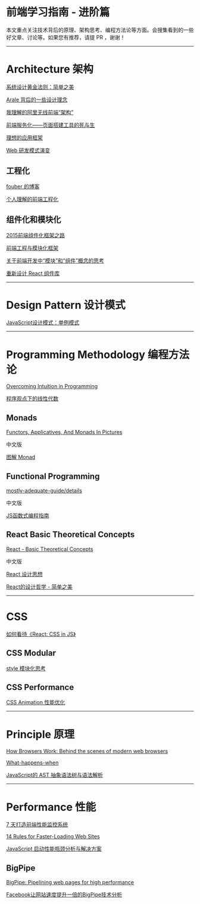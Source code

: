 # 前端学习指南 - 进阶篇

本文重点关注技术背后的原理、架构思考、编程方法论等方面。会搜集看到的一些好文章、讨论等。如果您有推荐，请提 PR ，谢谢！


--------------------------------------------------------------------------------

# Architecture 架构

[系统设计黄金法则：简单之美](http://blog.sciencenet.cn/home.php?mod=space&uid=414166&do=blog&id=562616)

[Arale 背后的一些设计理念](https://github.com/lifesinger/blog/issues/106)

[我理解的阿里无线前端“架构”](https://github.com/amfe/article/issues/3)

[前端服务化——页面搭建工具的死与生](http://www.cnblogs.com/sskyy/p/6496287.html)

[理想的应用框架](http://www.cnblogs.com/sskyy/p/4592353.html)

[Web 研发模式演变](https://github.com/lifesinger/blog/issues/184)


## 工程化

[fouber 的博客](https://github.com/fouber/blog)

[个人理解的前端工程化](./Engineering.md)


## 组件化和模块化

[2015前端组件化框架之路](https://github.com/xufei/blog/issues/19)

[前端工程与模块化框架](http://div.io/topic/439)

[关于前端开发中“模块”和“组件”概念的思考](https://github.com/hax/hax.github.com/issues/21)

[重新设计 React 组件库](https://zhuanlan.zhihu.com/p/24207409)


--------------------------------------------------------------------------------

# Design Pattern 设计模式

[JavaScript设计模式：单例模式](http://www.zcfy.cc/article/javascript-design-patterns-the-singleton-918.html)


--------------------------------------------------------------------------------

# Programming Methodology 编程方法论

[Overcoming Intuition in Programming](https://amasad.me/intuition)

[程序观点下的线性代数](http://www.cnblogs.com/weidagang2046/p/linear-algebra-from-programming-perspective.html)

## Monads

[Functors, Applicatives, And Monads In Pictures](http://adit.io/posts/2013-04-17-functors,_applicatives,_and_monads_in_pictures.html)

中文版

[图解 Monad](http://www.ruanyifeng.com/blog/2015/07/monad.html)

## Functional Programming

[mostly-adequate-guide/details](https://drboolean.gitbooks.io/mostly-adequate-guide/content/)

中文版

[JS函数式编程指南](https://www.gitbook.com/book/llh911001/mostly-adequate-guide-chinese/details)

## React Basic Theoretical Concepts

[React - Basic Theoretical Concepts](https://github.com/reactjs/react-basic)

中文版

[React 设计思想](https://github.com/react-guide/react-basic)

[React的设计哲学 - 简单之美](http://www.infoq.com/cn/articles/react-art-of-simplity)


--------------------------------------------------------------------------------

# CSS

[如何看待《React: CSS in JS》](https://github.com/hax/hax.github.com/issues/22)

## CSS Modular

[style 模块化思考](http://front-ender.me/architecture/style-modular.html)

## CSS Performance

[CSS Animation 性能优化](http://www.w3cplus.com/animation/animation-performance.html)


--------------------------------------------------------------------------------

# Principle 原理

[How Browsers Work: Behind the scenes of modern web browsers](https://www.html5rocks.com/en/tutorials/internals/howbrowserswork/)

[What-happens-when](https://github.com/skyline75489/what-happens-when-zh_CN)

[JavaScript的 AST 抽象语法树与语法解析](http://wwsun.github.io/posts/javascript-ast-tutorial.html)


--------------------------------------------------------------------------------

# Performance 性能

[7 天打造前端性能监控系统](http://fex.baidu.com/blog/2014/05/build-performance-monitor-in-7-days/)

[14 Rules for Faster-Loading Web Sites](http://stevesouders.com/hpws/rules.php)

[JavaScript 启动性能瓶颈分析与解决方案](http://mp.weixin.qq.com/s?__biz=MzIwNjQwMzUwMQ==&mid=2247484987&idx=1&sn=7f20da20bc6baed62ca8ff115209942b)

## BigPipe

[BigPipe: Pipelining web pages for high performance](https://www.facebook.com/note.php?note_id=389414033919)

[Facebook让网站速度提升一倍的BigPipe技术分析](http://limu.iteye.com/blog/765173)
